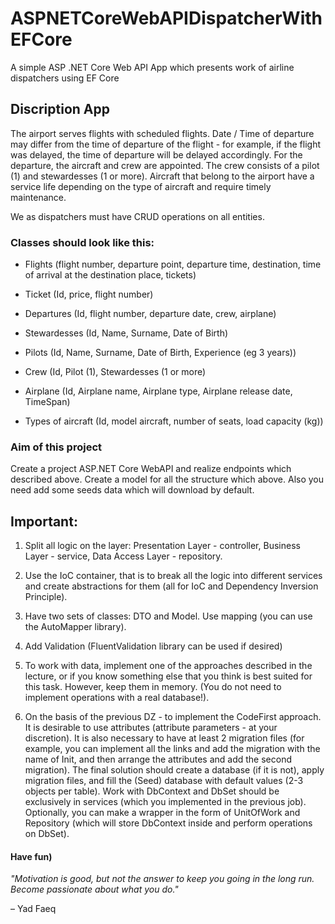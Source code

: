 # ASPNETCoreWebAPIDispatcherWithEFCore
A simple ASP .NET Core Web API App which presents work of airline dispatchers using EF Core

## Discription App

The airport serves flights with scheduled flights. Date / Time of departure may differ from the time of departure of the flight - for example, if the flight was delayed, the time of departure will be delayed accordingly. For the departure, the aircraft and crew are appointed. The crew consists of a pilot (1) and stewardesses (1 or more). Aircraft that belong to the airport have a service life depending on the type of aircraft and require timely maintenance.

We as dispatchers must have CRUD operations on all entities.

### Classes should look like this:

   * Flights (flight number, departure point, departure time, destination, time of arrival at the destination place, tickets)

   * Ticket (Id, price, flight number)

   * Departures (Id, flight number, departure date, crew, airplane)

   * Stewardesses (Id, Name, Surname, Date of Birth)

   * Pilots (Id, Name, Surname, Date of Birth, Experience (eg 3 years))

   * Crew (Id, Pilot (1), Stewardesses (1 or more)

   * Airplane (Id, Airplane name, Airplane type, Airplane release date, TimeSpan)

   * Types of aircraft (Id, model aircraft, number of seats, load capacity (kg))
   
### Aim of this project
   
   Create a project ASP.NET Core WebAPI and realize endpoints which described above. Create a model for all the structure which above. Also you need add some seeds data which will download by default.
   
## Important:

1) Split all logic on the layer: Presentation Layer - controller, Business Layer - service, Data Access Layer - repository.

2) Use the IoC container, that is to break all the logic into different services and create abstractions for them (all for IoC and Dependency Inversion Principle).

3) Have two sets of classes: DTO and Model. Use mapping (you can use the AutoMapper library).

4) Add Validation (FluentValidation library can be used if desired)

5) To work with data, implement one of the approaches described in the lecture, or if you know something else that you think is best suited for this task. However, keep them in memory. (You do not need to implement operations with a real database!).

6) On the basis of the previous DZ - to implement the CodeFirst approach. It is desirable to use attributes (attribute parameters - at your discretion). It is also necessary to have at least 2 migration files (for example, you can implement all the links and add the migration with the name of Init, and then arrange the attributes and add the second migration). The final solution should create a database (if it is not), apply migration files, and fill the (Seed) database with default values ​​(2-3 objects per table). Work with DbContext and DbSet should be exclusively in services (which you implemented in the previous job). Optionally, you can make a wrapper in the form of UnitOfWork and Repository (which will store DbContext inside and perform operations on DbSet).

#### Have fun)


 _"Motivation is good, but not the answer to keep you going in the long run. Become passionate about what you do."_

– Yad Faeq 
